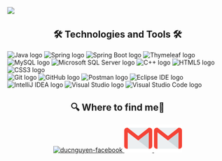 ![](https://github.com/ducnguyen3112/ducnguyen3112/blob/master/img/HI%20THERE.gif)


<h2 align="center">🛠 Technologies and Tools 🛠</h2>
<span><img src="https://img.shields.io/badge/Java-282C34?logo=java&logoColor=433E5F" alt="Java logo" title="Java" height="25" /></span>
<span><img src="https://img.shields.io/badge/Spring-282C34?logo=spring&logoColor=#6DB33F" alt="Spring logo" title="Spring" height="25" /></span>
<span><img src="https://img.shields.io/badge/Spring Boot-282C34?logo=spring Boot&logoColor=#6DB33F" alt="Spring Boot logo" title="Spring Boot" height="25" /></span>
<span><img src="https://img.shields.io/badge/Thymeleaf-282C34?logo=thymeleaf&logoColor=005F0F" alt="Thymeleaf logo" title="Thymeleaf" height="25" /></span>
<span><img src="https://img.shields.io/badge/MySQL-282C34?logo=mySQL&logoColor=4479A1" alt="MySQL logo" title="MySQL" height="25" /></span>
<span><img src="https://img.shields.io/badge/Microsoft SQL Server-282C34?logo=microsoft SQL Server&logoColor=CC2927" alt="Microsoft SQL Server logo" title="Microsoft SQL Server" height="25" /></span>
<span><img src="https://img.shields.io/badge/C++-282C34?logo=cplusplus&logoColor=00599C" alt="C++ logo" title="C++" height="25" /></span>
<span><img src="https://img.shields.io/badge/HTML5-282C34?logo=hTML5&logoColor=E34F26" alt="HTML5 logo" title="HTML5" height="25" /></span>
<span><img src="https://img.shields.io/badge/CSS3-282C34?logo=cSS3&logoColor=1572B6" alt="CSS3 logo" title="CSS3" height="25" /></span><br>
<span><img src="https://img.shields.io/badge/Git-282C34?logo=git&logoColor=F05032" alt="Git logo" title="Git" height="25" /></span>
<span><img src="https://img.shields.io/badge/GitHub-282C34?logo=gitHub&logoColor=181717" alt="GitHub logo" title="GitHub" height="25" /></span>
<span><img src="https://img.shields.io/badge/Postman-282C34?logo=postman&logoColor=FF6C37" alt="Postman logo" title="Postman" height="25" /></span>
<span><img src="https://img.shields.io/badge/Eclipse IDE-282C34?logo=eclipse IDE&logoColor=2C2255" alt="Eclipse IDE logo" title="Eclipse IDE" height="25" /></span>
<span><img src="https://img.shields.io/badge/IntelliJ IDEA-282C34?logo=intelliJ IDEA&logoColor=000000" alt="IntelliJ IDEA logo" title="IntelliJ IDEA" height="25" /></span>
<span><img src="https://img.shields.io/badge/Visual Studio-282C34?logo=visual Studio&logoColor=5C2D91" alt="Visual Studio logo" title="Visual Studio" height="25" /></span>
<span><img src="https://img.shields.io/badge/Visual Studio Code-282C34?logo=visual Studio Code&logoColor=007ACC" alt="Visual Studio Code logo" title="Visual Studio Code" height="25" /></span>

<h2 align="center"> 🔍 Where to find me🔎 </h2>
<div align="center">
  <a href="https://www.facebook.com/duc.nguyen3112/" target="blank">
    <img src="img/facebook.svg" alt="ducnguyen-facebook" />
  </a>
  <a href="https://www.instagram.com/ducnguyen3112/" target="blank">
    <img src="img/gmail.png" alt="ducnguyen-instagram" />
  </a>
  <a href="mailto:ducnguyen201231@gmail.com" target="top">
    <img src="img/gmail.png" alt="ducnguyen-email" />
  </a>
</div>
